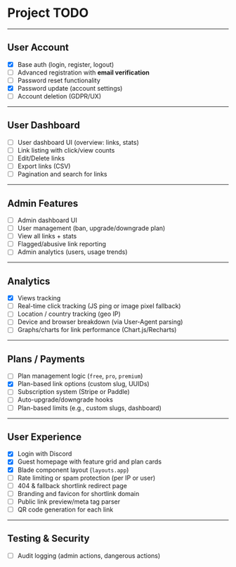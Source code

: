 # Project TODO

---

## User Account
- [x] Base auth (login, register, logout)
- [ ] Advanced registration with **email verification**
- [ ] Password reset functionality
- [x] Password update (account settings)
- [ ] Account deletion (GDPR/UX)

---

## User Dashboard
- [ ] User dashboard UI (overview: links, stats)
- [ ] Link listing with click/view counts
- [ ] Edit/Delete links
- [ ] Export links (CSV)
- [ ] Pagination and search for links

---

## Admin Features
- [ ] Admin dashboard UI
- [ ] User management (ban, upgrade/downgrade plan)
- [ ] View all links + stats
- [ ] Flagged/abusive link reporting
- [ ] Admin analytics (users, usage trends)

---

## Analytics
- [x] Views tracking
- [ ] Real-time click tracking (JS ping or image pixel fallback)
- [ ] Location / country tracking (geo IP)
- [ ] Device and browser breakdown (via User-Agent parsing)
- [ ] Graphs/charts for link performance (Chart.js/Recharts)

---

## Plans / Payments
- [ ] Plan management logic (`free`, `pro`, `premium`)
- [x] Plan-based link options (custom slug, UUIDs)
- [ ] Subscription system (Stripe or Paddle)
- [ ] Auto-upgrade/downgrade hooks
- [ ] Plan-based limits (e.g., custom slugs, dashboard)

---

## User Experience
- [x] Login with Discord
- [x] Guest homepage with feature grid and plan cards
- [x] Blade component layout (`layouts.app`)
- [ ] Rate limiting or spam protection (per IP or user)
- [ ] 404 & fallback shortlink redirect page
- [ ] Branding and favicon for shortlink domain
- [ ] Public link preview/meta tag parser
- [ ] QR code generation for each link

---

## Testing & Security
- [ ] Audit logging (admin actions, dangerous actions)

